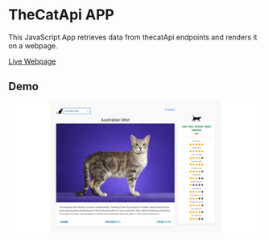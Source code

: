 # TheCatApi APP

This JavaScript App retrieves data from thecatApi endpoints and renders it on a webpage.

[Live Webpage](https://iamvigneshwars.github.io/thecatapi-app/)

## Demo

<p align = "center">
	<img src = 'demo.png'>
</p> 

